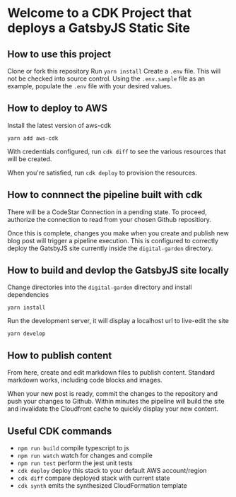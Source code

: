 # Welcome to a CDK Project that deploys a GatsbyJS Static Site

## How to use this project

Clone or fork this repository
Run `yarn install`
Create a `.env` file. This will not be checked into source control.
Using the `.env.sample` file as an example, populate the `.env` file with your desired values.

## How to deploy to AWS

Install the latest version of aws-cdk

`yarn add aws-cdk`

With credentials configured, run `cdk diff` to see the various resources that will be created.

When you're satisfied, run `cdk deploy` to provision the resources.

## How to connnect the pipeline built with cdk

There will be a CodeStar Connection in a pending state. To proceed, authorize the connection to read from your chosen Github repositiory. 

Once this is complete, changes you make when you create and publish new blog post will trigger a pipeline execution. This is configured to correctly deploy the GatsbyJS site currently inside the `digital-garden` directory.

## How to build and devlop the GatsbyJS site locally

Change directories into the `digital-garden` directory and install dependencies

`yarn install`

Run the development server, it will display a localhost url to live-edit the site

`yarn develop`

## How to publish content

From here, create and edit markdown files to publish content. Standard markdown works, including code blocks and images.

When your new post is ready, commit the changes to the repository and push your changes to Github. Within minutes the pipeline will build the site and invalidate the Cloudfront cache to quickly display your new content.

## Useful CDK commands

* `npm run build`   compile typescript to js
* `npm run watch`   watch for changes and compile
* `npm run test`    perform the jest unit tests
* `cdk deploy`      deploy this stack to your default AWS account/region
* `cdk diff`        compare deployed stack with current state
* `cdk synth`       emits the synthesized CloudFormation template

